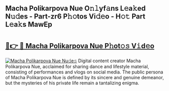## Macha Polikarpova Nue O𝚗𝚕yf𝚊ns L𝚎a𝚔ed N𝚞𝚍es - Part-zr6 P𝚑𝚘tos Vi𝚍𝚎o - H𝚘𝚝 Part L𝚎a𝚔s MawEp

# <h2><a href="http://kfdo68.oniu.top/?m=Macha+Polikarpova+Nue">🔗👉 🔴 Macha Polikarpova Nue P𝚑ot𝚘𝚜 V𝚒d𝚎o</a></h2>

[![Macha Polikarpova Nue Nu𝚍e𝚜](https://i.imgur.com/0qMVB7G.gif)](http://kfdo68.oniu.top/?m=Macha+Polikarpova+Nue)
Digital content creator Macha Polikarpova Nue, acclaimed for sharing dance and lifestyle material, consisting of performances and vlogs on social media. The public persona of Macha Polikarpova Nue is defined by its sincere and genuine demeanor, but the mysteries of his private life remain a tantalizing enigma.  
